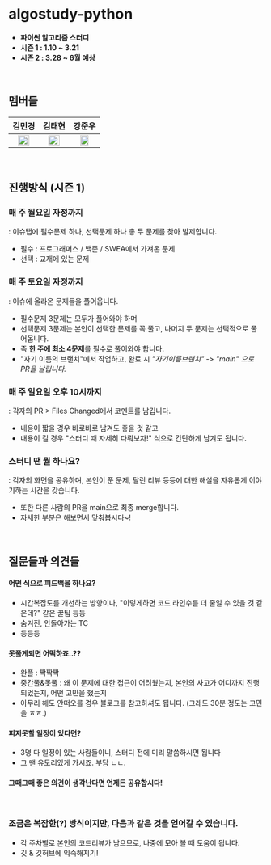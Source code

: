 # algostudy-python
* **파이썬 알고리즘 스터디**
* **시즌 1 : 1.10 ~ 3.21**
* **시즌 2 : 3.28 ~ 6월 예상**

<br/>

## 멤버들
| 김민경 | 김태현 | 강준우 |
| :---: | :---: | :---: |
<img src='https://avatars1.githubusercontent.com/u/50983832?s=400&u=198d5ed5e4acd260e4bf228d200ae48be495e8ff&v=4' width='70%'/> | <img src='https://avatars3.githubusercontent.com/u/61109660?s=400&u=ec8fe509b882073575edca6f849c4b5f2bb602eb&v=4' width='70%'/> | <img src='https://avatars2.githubusercontent.com/u/29622782?s=460&u=a43b7d2f1c1e959fa576daf87cfd70cace456ed2&v=4' width='60%'/>|


<br/>

## 진행방식 (시즌 1)
### 매 주 월요일 자정까지
: 이슈탭에 필수문제 하나, 선택문제 하나 총 두 문제를 찾아 발제합니다.
* 필수 : 프로그래머스 / 백준 / SWEA에서 가져온 문제 
* 선택 : 교재에 있는 문제
  
### 매 주 토요일 자정까지
: 이슈에 올라온 문제들을 풀어옵니다.
* 필수문제 3문제는 모두가 풀어와야 하며
* 선택문제 3문제는 본인이 선택한 문제를 꼭 풀고, 나머지 두 문제는 선택적으로 풀어옵니다.
* 즉 **한 주에 최소 4문제**를 필수로 풀어와야 합니다.
* "자기 이름의 브랜치"에서 작업하고, 완료 시 **"자기이름브랜치" -> "main" 으로 PR을 날립니다*.*

### 매 주 일요일 오후 10시까지
: 각자의 PR > Files Changed에서 코멘트를 남깁니다.
* 내용이 짧을 경우 바로바로 남겨도 좋을 것 같고
* 내용이 길 경우 "스터디 때 자세히 다뤄보자!" 식으로 간단하게 남겨도 됩니다.

### 스터디 땐 뭘 하나요?
: 각자의 화면을 공유하며, 본인이 푼 문제, 달린 리뷰 등등에 대한 해설을 자유롭게 이야기하는 시간을 갖습니다.
* 또한 다른 사람의 PR을 main으로 최종 merge합니다.
* 자세한 부분은 해보면서 맞춰봅시다~!

<br/>

## 질문들과 의견들
#### 어떤 식으로 피드백을 하나요?
* 시간복잡도를 개선하는 방향이나, "이렇게하면 코드 라인수를 더 줄일 수 있을 것 같은데?" 같은 꿀팁 등등
* 숨겨진, 안돌아가는 TC
* 등등등
  
#### 못풀게되면 어떡하죠..??
* 완풀 : 짝짝짝
* 중간풀&못풀 : 왜 이 문제에 대한 접근이 어려웠는지, 본인의 사고가 어디까지 진행되었는지, 어떤 고민을 했는지
* 아무리 해도 안떠오를 경우 블로그를 참고하셔도 됩니다. (그래도 30분 정도는 고민을 ㅎㅎ.)

#### 피지못할 일정이 있다면?
* 3명 다 일정이 있는 사람들이니, 스터디 전에 미리 말씀하시면 됩니다
* 그 땐 유도리있게 가시죠. 부담 ㄴㄴ.

#### 그때그때 좋은 의견이 생각난다면 언제든 공유합시다!

<br/>


### 조금은 복잡한(?) 방식이지만, 다음과 같은 것을 얻어갈 수 있습니다.
* 각 주차별로 본인의 코드리뷰가 남으므로, 나중에 모아 볼 때 도움이 됩니다.
* 깃 & 깃허브에 익숙해지기!

